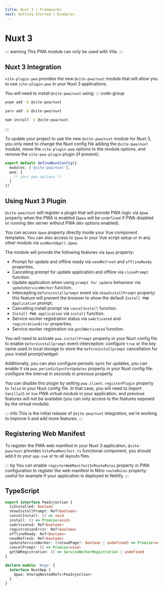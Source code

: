 ```yaml
---
title: Nuxt 3 | Frameworks
next: Getting Started | Examples
---
```


# Nuxt 3

::: warning
This PWA module can only be used with Vite.
:::

## Nuxt 3 Integration

`vite-plugin-pwa` provides the new `@vite-pwa/nuxt` module that will allow you to use `vite-plugin-pwa` in your Nuxt 3 applications.

You will need to install `@vite-pwa/nuxt` using:
::: code-group
  ```bash [pnpm]
  pnpm add -D @vite-pwa/nuxt
  ```
  ```bash [yarn]
  yarn add -D @vite-pwa/nuxt
  ```
  ```bash [npm]
  npm install -D @vite-pwa/nuxt
  ```
:::

To update your project to use the new `@vite-pwa/nuxt` module for Nuxt 3, you only need to change the Nuxt config file adding the `@vite-pwa/nuxt` module, move the `vite-plugin-pwa` options to the module options, and remove the `vite-pwa-plugin` plugin (if present):

```ts
export default defineNuxtConfig({
  modules: ['@vite-pwa/nuxt'],
  pwa: {
    /* your pwa options */
  }
})
```

## Using Nuxt 3 Plugin

`@vite-pwa/nuxt` will register a plugin that will provide PWA logic via `$pwa` property when the PWA is enabled (`$pwa` will be `undefined` if PWA disabled or running dev server without PWA dev options enabled).

You can access `$pwa` property directly inside your Vue component templates. You can also access to `$pwa` in your Vue script setup or in any other module via `useNuxtApp().$pwa`.

The module will provide the following features via `$pwa` property:
- Prompt for update and offline ready via `needRefresh` and `offlineReady` properties.
- Cancelling prompt for update application and offline via `closePrompt` function.
- Update application when using `prompt for update` behaviour via `updateServiceWorker` function.
- Intercepting `beforeinstallprompt` event via `showInstallPrompt` property: this feature will prevent the browser to show the default `Install PWA Application` prompt.
- Cancelling install prompt via `cancelInstall` function.
- `Install PWA application` via `install` function.
- Service worker registration status via `swActivated` and `registrationError` properties.
- Service worker registration via `getSWActivated` function.

You will need to activate `pwa.installPrompt` property in your Nuxt config file to enable `beforeinstallprompt` event interception: configure `true` or the key name used in local storage to store the `beforeinstallprompt` cancellation for your install prompt/widget.

Additionally, you can also configure periodic sync for updates, you can enable it via `pwa.periodicSyncForUpdates` property in your Nuxt config file: configure the interval in seconds in previous property.

You can disable this plugin by setting `pwa.client.registerPlugin` property to `false` in your Nuxt config file. In that case, you will need to import `VanillaJS` or `Vue` PWA virtual module in your application, and previous features will not be available (you can only access to the features exposed by the virtual module).

::: info
This is the initial release of `@vite-pwa/nuxt` integration, we're working to improve it and add more features.
:::

## Registering Web Manifest

To register the PWA web manifest in your Nuxt 3 application, `@vite-pwa/nuxt` provides `VitePwaManifest.ts` functional component, you should add it to your `app.vue` or to all layouts files.

::: tip
You can enable `registerWebManifestInRouteRules` property in PWA configuration to register the web manifest in Nitro `routeRules` property: useful for example if your application is deployed to Netlify.
:::

## TypeScript

```ts
export interface PwaInjection {
  isInstalled: boolean
  showInstallPrompt: Ref<boolean>
  cancelInstall: () => void
  install: () => Promise<void>
  swActivated: Ref<boolean>
  registrationError: Ref<boolean>
  offlineReady: Ref<boolean>
  needRefresh: Ref<boolean>
  updateServiceWorker: (reloadPage?: boolean | undefined) => Promise<void>
  cancelPrompt: () => Promise<void>
  getSWRegistration: () => ServiceWorkerRegistration | undefined
}

declare module '#app' {
  interface NuxtApp {
    $pwa: UnwrapNestedRefs<PwaInjection>
  }
}
```
